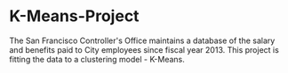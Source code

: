 # K-Means-Project

The San Francisco Controller's Office maintains a database of the salary and benefits paid to City employees since fiscal year 2013. This project is fitting the data to a clustering model - K-Means. 
